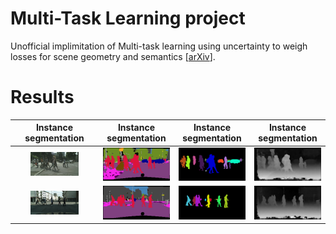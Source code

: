 # Multi-Task Learning project
Unofficial implimitation of Multi-task learning using uncertainty to weigh losses for scene geometry and semantics [[arXiv](https://arxiv.org/abs/1705.07115)].

# Results
|Instance segmentation|Instance segmentation|Instance segmentation|Instance segmentation|
|:---:  |:---:  |:---:  |:---:  |
|<img src='inputs/Pedestrian_crossing_0.png' width="60%"> |<img src='results/resNet_label_instance_disp/label_Pedestrian_crossing_0.png' width="100%">  |<img src='results/resNet_label_instance_disp/instance_Pedestrian_crossing_0.png' width="100%"> |<img src='results/resNet_label_instance_disp/disp_Pedestrian_crossing_0.png' width="100%"> |
|<img src='inputs/Pedestrian_crossing_1.png' width="60%"> |<img src='results/resNet_label_instance_disp/label_Pedestrian_crossing_1.png' width="100%">  |<img src='results/resNet_label_instance_disp/instance_Pedestrian_crossing_1.png' width="100%"> |<img src='results/resNet_label_instance_disp/disp_Pedestrian_crossing_1.png' width="100%"> |

